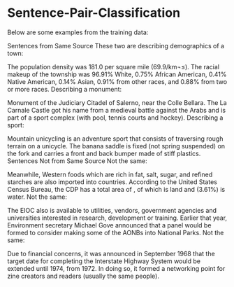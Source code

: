 # Sentence-Pair-Classification


Below are some examples from the training data:

Sentences from Same Source
These two are describing demographics of a town:

The population density was 181.0 per square mile (69.9/km¬≤).
The racial makeup of the township was 96.91% White, 0.75% African American, 0.41% Native American, 0.14% Asian, 0.91% from other races, and 0.88% from two or more races.
Describing a monument:

Monument of the Judiciary Citadel of Salerno, near the Colle Bellara.
The La Carnale Castle got his name from a medieval battle against the Arabs and is part of a sport complex (with pool, tennis courts and hockey).
Describing a sport:

Mountain unicycling is an adventure sport that consists of traversing rough terrain on a unicycle.
The banana saddle is fixed (not spring suspended) on the fork and carries a front and back bumper made of stiff plastics.
Sentences Not from Same Source
Not the same:

Meanwhile, Western foods which are rich in fat, salt, sugar, and refined starches are also imported into countries.
According to the United States Census Bureau, the CDP has a total area of , of which is land and (3.61%) is water.
Not the same:

The EIOC also is available to utilities, vendors, government agencies and universities interested in research, development or training.
Earlier that year, Environment secretary Michael Gove announced that a panel would be formed to consider making some of the AONBs into National Parks.
Not the same:

Due to financial concerns, it was announced in September 1968 that the target date for completing the Interstate Highway System would be extended until 1974, from 1972.
In doing so, it formed a networking point for zine creators and readers (usually the same people).
